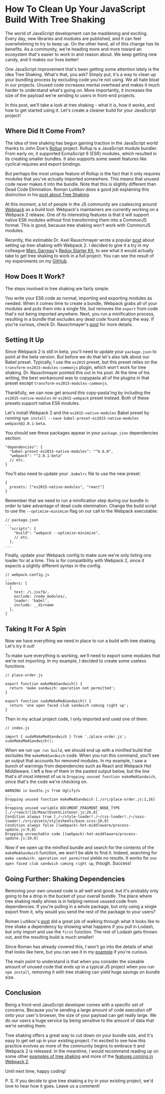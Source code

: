 # How To Clean Up Your JavaScript Build With Tree Shaking

The world of JavaScript development can be maddening and exciting. Every day, new libraries and modules are published, and it can feel overwhelming to try to keep up. On the other hand, all of this change has its benefits. As a community, we're heading more and more toward an ecosystem that's easier to work in and reason about. We keep getting new candy, and it makes our lives better!

One JavaScript improvement that's been getting some attention lately is the idea Tree Shaking. What's that, you ask? Simply put, it's a way to clean up your bundling process by excluding code you're not using. We all hate bloat in our projects. Unused code increases mental overhead and makes it much harder to understand what's going on. More importantly, it increases the size of the payload we're sending to users in front-end projects.

In this post, we'll take a look at tree shaking - what it is, how it works, and how to get started using it. Let's create a cleaner build for your JavaScript project!

## Where Did It Come From?

The idea of tree shaking has begun gaining traction in the JavaScript world thanks to John Doe's [Rollup](https://github.com/rollup/rollup) project. Rollup is a JavaScript module bundler. From early on, it supported EcmaScript 6 (ES6) modules, which resulted in its creating smaller bundles. It also supports some sweet features like cyclical requires and export bindings.

But perhaps the most unique feature of Rollup is the fact that it only requires modules that you've actually imported somewhere. This means that unused code never makes it into the bundle. Note that this is slightly different than Dead Code Elimination. Roman Luitikov does a good job explaining this distinction in his [post about Tree Shaking](https://medium.com/@roman01la/dead-code-elimination-and-tree-shaking-in-javascript-build-systems-fb8512c86edf#.arm0lxyhz).

At this moment, a lot of people in the JS community are coalescing around [Webpack](https://webpack.github.io/) as a build tool. Webpack's maintainers are currently working on a Webpack 2 release. One of its interesting features is that it will support native ES6 modules without first transforming them into a CommonJS format. This is good, because tree shaking won't work with CommonJS modules.

Recently, the estimable Dr. Axel Rauschmayer wrote a popular [post](http://www.2ality.com/2015/12/webpack-tree-shaking.html) about setting up tree-shaking with Webpack 2. I decided to give it a try in my colleague [Marc Garreau](https://twitter.com/omgwtfmarc)'s [Redux Starter Kit](https://github.com/marcgarreau/redux-starter), to see what it would actually take to get tree shaking to work in a full project. You can see the result of my experiments on my [GitHub](https://github.com/fluxusfrequency/redux-starter/tree/tree-shaking).

## How Does It Work?

The steps involved in tree shaking are fairly simple.

You write your ES6 code as normal, importing and exporting modules as needed. When it comes time to create a bundle, Webpack grabs all of your modules and puts them into a single file, but removes the `export` from code that's not being imported anywhere. Next, you run a minification process, resulting in a bundle that excludes any dead code found along the way. If you're curious, check Dr. Rauschmayer's [post](http://www.2ality.com/2015/12/webpack-tree-shaking.html) for more details.

## Setting It Up

Since Webpack 2 is still in beta, you'll need to update your `package.json` to point at the beta version. But before we do that let's also talk about our Babel preset. Typically, I use the `es2015` preset, but this preset relies on the `transform-es2015-modules-commonjs` plugin, which won't work for tree shaking. Dr. Rauschmayer pointed this out in his post. At the time of his writing, the best workaround was to copypasta all of the plugins in that preset except `transform-es2015-modules-commonjs`.

Thankfully, we can now get around this copy-pasta'ing by including the `es2015-native-modules` or `es2015-webpack` preset instead. Both of these presets support native ES6 modules.

Let's install Webpack 2 and the `es2015-native-modules` Babel preset by running `npm install --save babel-preset-es2015-native-modules webpack@2.0.1-beta`.

You should see these packages appear in your `package.json` dependencies section:

```
"dependencies": {
  "babel-preset-es2015-native-modules": "^6.6.0",
  "webpack": "^2.0.1-beta"
  // etc.
}

```

You'll also need to update your `.babelrc` file to use the new preset:

```
{
  presets: ["es2015-native-modules", "react"]
}

```

Remember that we need to run a minification step during our bundle in order to take advantage of dead code elemination. Change the build script to use the `--optimize-minimize` flag on our call to the Webpack executable:

```
// package.json
...
  "scripts": {
    "build": "webpack --optimize-minimize",
    // etc.
  },
...
```

Finally, update your Webpack config to make sure we're only listing one loader for at a time. This is for compatibility with Webpack 2, since it expects a slightly different syntax in the config.

```
// webpack.config.js
...
loaders: [
  {
    test: /\.jsx?$/,
    exclude: /node_modules/,
    loader: 'babel',
    include: __dirname
  },
]
```

## Taking It For A Spin

Now we have everything we need in place to run a build with tree shaking. Let's try it out!

To make sure everything is working, we'll need to export some modules that we're not importing. In my example, I decided to create some useless functions.

```
// place-order.js

export function makeMeASandwich() {
  return 'make sandwich: operation not permitted';
}

export function sudoMakeMeASandwich() {
  return 'one open faced club sandwich coming right up';
}

```

Then in my actual project code, I only imported and used one of them.

```
// index.js

import { sudoMakeMeASandwich } from './place-order.js';
sudoMakeMeASandwich();

```

When we run `npm run build`, we should end up with a minified build that excludes the `makeMeASandwich` code. When you run this command, you'll see an output that accounts for removed modules. In my example, I saw a bunch of warnings from dependencies such as React and Webpack Hot Middleware. I left a few of them in the pasted output below, but the line that's of most interest of us is `Dropping unused function makeMeASandwich`, since that's the code we're checking on.

```
WARNING in bundle.js from UglifyJs
...
Dropping unused function makeMeASandwich [./src/place-order.js:1,16]
...
Dropping unused variable DOCUMENT_FRAGMENT_NODE_TYPE [./~/react/lib/ReactEventListener.js:26,0]
Condition always true [./~/style-loader!./~/css-loader!./~/sass-loader!./src/assets/stylesheets/base.scss:10,0]
Condition always false [(webpack)-hot-middleware/process-update.js:9,0]
Dropping unreachable code [(webpack)-hot-middleware/process-update.js:10,0]
```

Now if we open up the minified bundle and search for the contents of the `makeMeASandwich` function, we won't be able to find it. Indeed, searching for `make sandwich: operation not permitted` yields no results. It works for `one open faced club sandwich coming right up`, though. Success!

## Going Further: Shaking Dependencies

Removing your own unused code is all well and good, but it's probably only going to be a drop in the bucket of your overall bundle. The place where tree shaking really shines is in helping remove usused code from dependencies. If you're pulling in a whole package, but only using a single export from it, why would you send the rest of the package to your users?

Roman Luitikov's [post](https://medium.com/@roman01la/dead-code-elimination-and-tree-shaking-in-javascript-build-systems-fb8512c86edf#.42821257h) did a great job of walking through what it looks like to tree shake a dependency by showing what happens if you pull in Lodash, but only import and use the `first` function. The rest of Lodash gets thrown out, and the resulting build is much smaller!

Since Roman has already covered this, I won't go into the details of what that looks like here, but you can see it in my [example](https://github.com/fluxusfrequency/redux-starter/commit/6ba1ee1455935a8aec054c3a587b0a93d683be5c#diff-1fdf421c05c1140f6d71444ea2b27638R20) if you're curious.

The main point to understand is that when you consider the sizeable amount of unused code that ends up in a typical JS project when you run `npm install`, removing it with tree shaking can yield huge savings on bundle size.

## Conclusion

Being a front-end JavaScript developer comes with a specific set of concerns. Because you're sending a large amount of code execution off onto your user's browser, the size of your payload can get really large. We do our users a huge service by being sensitive to the amount of data that we're sending them.

Tree shaking offers a great way to cut down on your bundle size, and it's easy to get set up in your existing project. I'm excited to see how this practice evolves as more of the community begins to embrace it and Webpack 2 is released. In the meantime, I would recommend reading up on some other [examples of tree shaking](https://github.com/webpack/webpack/tree/master/examples/harmony-unused) and more of the [features coming in Webpack 2](https://gist.github.com/sokra/27b24881210b56bbaff7).

Until next time, happy coding!

P. S. If you decide to give tree shaking a try in your existing project, we'd love to hear how it goes. Leave us a comment!
